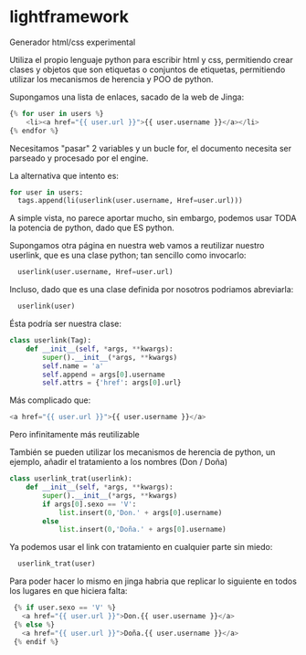 lightframework
==============

Generador html/css experimental

Utiliza el propio lenguaje python para escribir html y css, permitiendo crear clases y objetos que son etiquetas o conjuntos de etiquetas, permitiendo utilizar los mecanismos de herencia y POO de python.

Supongamos una lista de enlaces, sacado de la web de Jinga:

```python
{% for user in users %}
    <li><a href="{{ user.url }}">{{ user.username }}</a></li>
{% endfor %}
```


Necesitamos "pasar" 2 variables y un bucle for, el documento necesita ser parseado y procesado por el engine.

La alternativa que intento es:

```python
for user in users:
  tags.append(li(userlink(user.username, Href=user.url)))
```

A simple vista, no parece aportar mucho, sin embargo, podemos usar TODA la potencia de python, dado que ES python.

Supongamos otra página en nuestra web vamos a reutilizar nuestro userlink, que es una clase python; tan sencillo como invocarlo:

```python
  userlink(user.username, Href=user.url)
```

Incluso, dado que es una clase definida por nosotros podriamos abreviarla:

```python
  userlink(user)
```

Ésta podría ser nuestra clase:

```python
class userlink(Tag):
    def __init__(self, *args, **kwargs):
        super().__init__(*args, **kwargs)
        self.name = 'a'
        self.append = args[0].username
        self.attrs = {'href': args[0].url}
```

Más complicado que:

```python
<a href="{{ user.url }}">{{ user.username }}</a>
```

Pero infinitamente más reutilizable

También se pueden utilizar los mecanismos de herencia de python, un ejemplo, añadir el tratamiento a los nombres (Don / Doña)

```python
class userlink_trat(userlink):
    def __init__(self, *args, **kwargs):
        super().__init__(*args, **kwargs)
        if args[0].sexo == 'V':
            list.insert(0,'Don.' + args[0].username)
        else
            list.insert(0,'Doña.' + args[0].username)
```
         
Ya podemos usar el link con tratamiento en cualquier parte sin miedo:

```python
  userlink_trat(user)
```

Para poder hacer lo mismo en jinga habria que replicar lo siguiente en todos los lugares en que hiciera falta:

```python
 {% if user.sexo == 'V' %}
   <a href="{{ user.url }}">Don.{{ user.username }}</a>
 {% else %}
   <a href="{{ user.url }}">Doña.{{ user.username }}</a>
 {% endif %}
```
